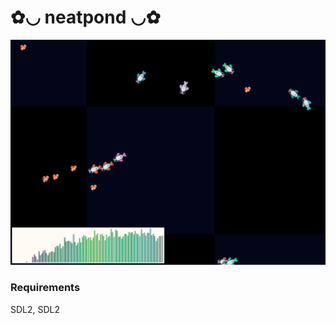 # ✿◡ neatpond ◡✿

![screenshot](https://raw.githubusercontent.com/harsox/neatpond/master/neatpond.png)

### Requirements

SDL2, SDL2
